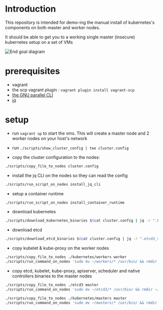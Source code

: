 # Introduction

This repository is intended for demo-ing the manual install of kubernetes's components on both master and worker nodes.

It should be able to get you to a working single master (insecure) kubernetes setup on a set of VMs

![End goal diagram](http://www.plantuml.com/plantuml/proxy?src=https://raw.github.com/weekendesk/kubernetes-the-hard-way/VTWO-14496/end_goal.plantuml)


# prerequisites
- vagrant
- the scp vagrant plugin : `vagrant plugin install vagrant-scp`
- [the GNU parallel CLI](https://www.gnu.org/software/parallel/)
- [jq](https://stedolan.github.io/jq/)

# setup
- run `vagrant up` to start the vms. This will create a master node and 2 worker nodes on your host's network

- run `./scripts/show_cluster_config | tee cluster.config`

- copy the cluster configuration to the nodes:
```sh
./scripts/copy_file_to_nodes cluster.config
```

- install the jq CLI on the nodes so they can read the config
```sh
./scripts/run_script_on_nodes install_jq_cli
```

- setup a container runtime
```sh
./scripts/run_script_on_nodes install_container_runtime
```

- download kubernetes
```sh
./scripts/download_kubernetes_binaries $(cat cluster.config | jq -r ".kubernetes_version") ./kubernetes
```
- download etcd
```sh
./scripts/download_etcd_binaries $(cat cluster.config | jq -r ".etcd3_version") ./etcd3
```

- copy kubelet & kube-proxy on the worker nodes
```sh
./scripts/copy_file_to_nodes ./kubernetes/workers worker
./scripts/run_command_on_nodes 'sudo mv ~/workers/* /usr/bin/ && rmdir ~/workers' worker
```

- copy etcd, kubelet, kube-proxy, apiserver, scheduler and native controllers binaries to the master nodes
```sh
./scripts/copy_file_to_nodes ./etcd3 master
./scripts/run_command_on_nodes 'sudo mv ~/etcd3/* /usr/bin/ && rmdir ~/etcd3' master

./scripts/copy_file_to_nodes ./kubernetes/masters master
./scripts/run_command_on_nodes 'sudo mv ~/masters/* /usr/bin/ && rmdir ~/masters' master
```
